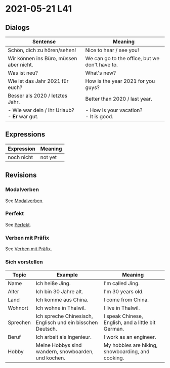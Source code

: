 # 2021-05-21 L41

## Dialogs

| Sentense                                            | Meaning                                        |
| --------------------------------------------------- | ---------------------------------------------- |
| Schön, dich zu hören/sehen!                         | Nice to hear / see you!                        |
| Wir können ins Büro, müssen aber nicht.             | We can go to the office, but we don't have to. |
| Was ist neu?                                        | What's new?                                    |
| Wie ist das Jahr 2021 für euch?                     | How is the year 2021 for you guys?             |
| Besser als 2020 / letztes Jahr.                     | Better than 2020 / last year.                  |
| - Wie war dein / Ihr Urlaub?<br />- **Er** war gut. | - How is your vacation?<br />- It is good.     |

## Expressions

| Expression | Meaning |
| ---------- | ------- |
| noch nicht | not yet |

## Revisions

### Modalverben

See [Modalverben](../Grammar/Modalverben.md).

### Perfekt

See [Perfekt](../Grammar/Perfekt.md).

### Verben mit Präfix

See  [Verben mit Präfix](../Grammar/Verben.md#verben-mit-präfix).

### Sich vorstellen

| Topic    | Example                                                    | Meaning                                            |
| -------- | ---------------------------------------------------------- | -------------------------------------------------- |
| Name     | Ich heiße Jing.                                            | I'm called Jing.                                   |
| Alter    | Ich bin 30 Jahre alt.                                      | I'm 30 years old.                                  |
| Land     | Ich komme aus China.                                       | I come from China.                                 |
| Wohnort  | Ich wohne in Thalwil.                                      | I live in Thalwil.                                 |
| Sprechen | Ich spreche Chinesisch, Englisch und ein bisschen Deutsch. | I speak Chinese, English, and a little bit German. |
| Beruf    | Ich arbeit als Ingenieur.                                  | I work as an engineer.                             |
| Hobby    | Meine Hobbys sind wandern, snowboarden, und kochen.        | My hobbies are hiking, snowboarding, and cooking.  |